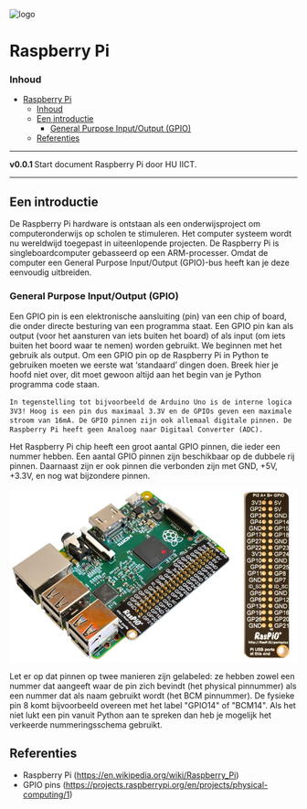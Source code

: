 ![logo](../Raspberry-Pi/img/Raspberry_Pi_4_Model_B_-_Top.jpg) [](logo-id)

# Raspberry Pi[](title-id)

### Inhoud[](toc-id)

- [Raspberry Pi](#raspberry-pi)
    - [Inhoud](#inhoud)
  - [Een introductie](#een-introductie)
    - [General Purpose Input/Output (GPIO)](#general-purpose-inputoutput-gpio)
  - [Referenties](#referenties)

---

**v0.0.1 [](version-id)** Start document Raspberry Pi door HU IICT[](author-id).

---

## Een introductie

De Raspberry Pi hardware is ontstaan als een onderwijsproject om computeronderwijs op scholen te stimuleren. Het computer systeem wordt nu wereldwijd toegepast in uiteenlopende projecten. De Raspberry Pi is singleboardcomputer gebasseerd op een ARM-processer. Omdat de computer een General Purpose Input/Output (GPIO)-bus heeft kan je deze eenvoudig uitbreiden.

### General Purpose Input/Output (GPIO)

Een GPIO pin is een elektronische aansluiting (pin) van een chip of board, die onder directe besturing van een programma staat. Een GPIO pin kan als output (voor het aansturen van iets buiten het board) of als input (om iets buiten het boord waar te nemen) worden gebruikt. We beginnen met het gebruik als output.
Om een GPIO pin op de Raspberry Pi in Python te gebruiken moeten we eerste wat ‘standaard’ dingen doen. Breek hier je hoofd niet over, dit moet gewoon altijd aan het begin van je Python programma code staan. 

    In tegenstelling tot bijvoorbeeld de Arduino Uno is de interne logica 3V3! Hoog is een pin dus maximaal 3.3V en de GPIOs geven een maximale stroom van 16mA. De GPIO pinnen zijn ook allemaal digitale pinnen. De Raspberry Pi heeft geen Analoog naar Digitaal Converter (ADC).

Het Raspberry Pi chip heeft een groot aantal GPIO pinnen, die ieder een nummer hebben. Een aantal GPIO pinnen zijn beschikbaar op de dubbele rij pinnen. Daarnaast zijn er ook pinnen die verbonden zijn met GND, +5V, +3.3V, en nog wat bijzondere pinnen.

![GPIO pinnen](../Raspberry-Pi/img/raspio-ports.jpg)

Let er op dat pinnen op twee manieren zijn gelabeled: ze hebben zowel een nummer dat aangeeft waar de pin zich bevindt (het physical pinnummer) als een nummer dat als naam gebruikt wordt (het BCM pinnummer). De fysieke pin 8 komt bijvoorbeeld overeen met het label "GPIO14" of "BCM14". Als het niet lukt een pin vanuit Python aan te spreken dan heb je mogelijk het verkeerde nummeringsschema gebruikt.

## Referenties

- Raspberry Pi (<https://en.wikipedia.org/wiki/Raspberry_Pi>)
- GPIO pins (<https://projects.raspberrypi.org/en/projects/physical-computing/1>)